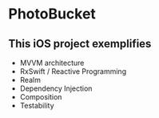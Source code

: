 # PhotoBucket


## This iOS project exemplifies
* MVVM architecture 
* RxSwift / Reactive Programming
* Realm
* Dependency Injection
* Composition
* Testability
